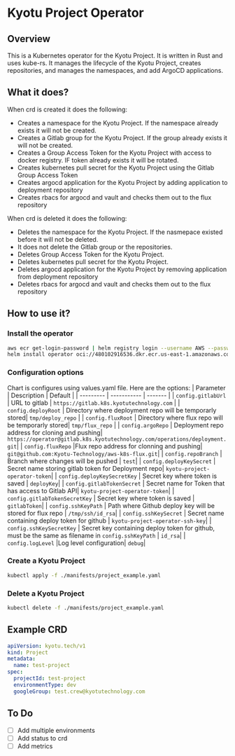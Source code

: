 # Kyotu Project Operator

## Overview

This is a Kubernetes operator for the Kyotu Project. It is written in Rust and uses kube-rs.
It manages the lifecycle of the Kyotu Project, creates repositories, and manages the namespaces, and add ArgoCD applications.

## What it does?

When crd is created it does the following:

- Creates a namespace for the Kyotu Project. If the namespace already exists it will not be created.
- Creates a Gitlab group for the Kyotu Project. If the group already exists it will not be created.
- Creates a Group Access Token for the Kyotu Project with access to docker registry. IF token already exists it will be rotated.
- Creates kubernetes pull secret for the Kyotu Project using the Gitlab Group Access Token
- Creates argocd application for the Kyotu Project by adding application to deployment repository
- Creates rbacs for argocd and vault and checks them out to the flux repository

When crd is deleted it does the following:

- Deletes the namespace for the Kyotu Project. If the nasmepace existed before it will not be deleted.
- It does not delete the Gitlab group or the repositories.
- Deletes Group Access Token for the Kyotu Project.
- Deletes kubernetes pull secret for the Kyotu Project.
- Deletes argocd application for the Kyotu Project by removing application from deployment repository
- Deletes rbacs for argocd and vault and checks them out to the flux repository

## How to use it?

### Install the operator

```bash
aws ecr get-login-password | helm registry login --username AWS --password-stdin 480102916536.dkr.ecr.us-east-1.amazonaws.com
helm install operator oci://480102916536.dkr.ecr.us-east-1.amazonaws.com/kyotu-project-operator --version 1.1.6 -n <namespace>
```

### Configuration options

Chart is configures using values.yaml file. Here are the options:
| Parameter | Description | Default |
| --------- | ----------- | ------- |
| `config.gitlabUrl` | URL to gitlab | `https://gitlab.k8s.kyotutechnology.com` |
| `config.deployRoot` | Directory where deployment repo will be temporarly stored| `tmp/deploy_repo` |
| `config.fluxRoot` | Directory where flux repo will be temporarly stored| `tmp/flux_repo` |
| `config.argoRepo` | Deployment repo address for cloning and pushing| `https://operator@gitlab.k8s.kyotutechnology.com/operations/deployment.git`|
| `config.fluxRepo` |Flux repo address for clonning and pushing| `git@github.com:Kyotu-Technology/aws-k8s-flux.git`|
| `config.repoBranch` | Branch where changes will be pushed | `test`|
| `config.deployKeySecret` | Secret name storing gitlab token for Deployment repo| `kyotu-project-operator-token`|
| `config.deployKeySecretKey` | Secret key where token is saved | `deployKey`|
| `config.gitlabTokenSecret` | Secret name for Token that has access to Gitlab API| `kyotu-project-operator-token`|
| `config.gitlabTokenSecretKey` | Secret key where token is saved | `gitlabToken`|
| `config.sshKeyPath` | Path where Github deploy key will be stored for flux repo | `/tmp/ssh/id_rsa`|
| `config.sshKeySecret` | Secret name containing deploy token for github | `kyotu-project-operator-ssh-key`|
| `config.sshKeySecretKey` | Secret key containing deploy token for github, must be the same as filename in `config.sshKeyPath` | `id_rsa`|
| `config.logLevel` |Log level configuration| `debug`|


### Create a Kyotu Project

```bash
kubectl apply -f ./manifests/project_example.yaml
``` 

### Delete a Kyotu Project

```bash
kubectl delete -f ./manifests/project_example.yaml
```

## Example CRD

```yaml
apiVersion: kyotu.tech/v1
kind: Project
metadata:
  name: test-project
spec:
  projectId: test-project
  environmentType: dev
  googleGroup: test.crew@kyotutechnology.com
```

## To Do

- [ ] Add multiple environments
- [ ] Add status to crd
- [ ] Add metrics